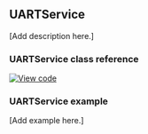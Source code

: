## UARTService

[Add description here.]

### UARTService class reference

[![View code](https://www.mbed.com/embed/?type=library)](https://os.mbed.com/docs/v5.10/mbed-os-api-doxy/class_u_a_r_t_service.html)

### UARTService example

[Add example here.]
